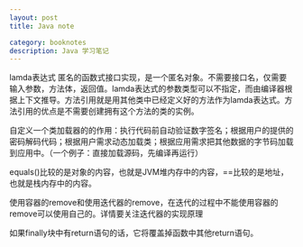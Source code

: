 ```yaml
---
layout: post
title: Java note

category: booknotes
description: Java 学习笔记
---
```


lamda表达式 匿名的函数式接口实现，是一个匿名对象。不需要接口名，仅需要输入参数，方法体，返回值。lamda表达式的参数类型可以不指定，而由编译器根据上下文推导。方法引用就是用其他类中已经定义好的方法作为lamda表达式。方法引用的优点是不需要创建拥有这个方法的类的实例。

自定义一个类加载器的的作用：执行代码前自动验证数字签名；根据用户的提供的密码解码代码；根据用户需求动态加载类；根据应用需求把其他数据的字节码加载到应用中。（一个例子：直接加载源码，先编译再运行）

equals()比较的是对象的内容，也就是JVM堆内存中的内容，==比较的是地址，也就是栈内存中的内容。

使用容器的remove和使用迭代器的remove，在迭代的过程中不能使用容器的remove可以使用自己的。详情要关注迭代器的实现原理

如果finally块中有return语句的话，它将覆盖掉函数中其他return语句。 